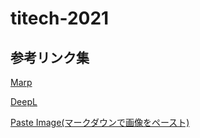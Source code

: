 # titech-2021

## 参考リンク集
[Marp](https://ktkr3d.github.io/2020/05/27/Marp-for-VS-Code/)

[DeepL](https://www.deepl.com/ja/translator)

[Paste Image(マークダウンで画像をペースト)](https://zenn.dev/ktechb/articles/968ff79f8f9c46a26ee5)